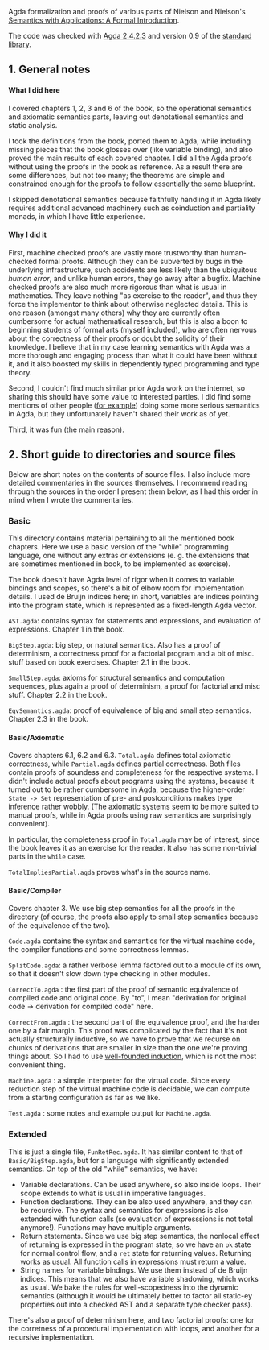 
Agda formalization and proofs of various parts of Nielson and Nielson's [Semantics with Applications: A Formal Introduction](http://www.amazon.com/Semantics-With-Applications-Introduction-Professional/dp/0471929808).

The code was checked with [Agda 2.4.2.3](https://hackage.haskell.org/package/Agda) and version 0.9 of the [standard library](https://github.com/agda/agda-stdlib/releases).

## 1. General notes

#### What I did here

I covered chapters 1, 2, 3 and 6 of the book, so the operational semantics and axiomatic semantics parts, leaving out denotational semantics and static analysis. 

I took the definitions from the book, ported them to Agda, while including missing pieces that the book glosses over (like variable binding), and also proved the main results of each covered chapter. I did all the Agda proofs without using the proofs in the book as reference. As a result there are some differences, but not too many; the theorems are simple and constrained enough for the proofs to follow essentially the same blueprint. 

I skipped denotational semantics because faithfully handling it in Agda likely requires additional advanced machinery such as coinduction and partiality monads, in which I have little experience. 

#### Why I did it

First, machine checked proofs are vastly more trustworthy than human-checked formal proofs. Although they can be subverted by bugs in the underlying infrastructure, such accidents are less likely than the ubiquitous *human error*, and unlike human errors, they go away after a bugfix. Machine checked proofs are also much more rigorous than what is usual in mathematics. They leave nothing "as exercise to the reader", and thus they force the implementor to think about otherwise neglected details. This is one reason (amongst many others) why they are currently often cumbersome for actual mathematical research, but this is also a boon to beginning students of formal arts (myself included), who are often nervous about the correctness of their proofs or doubt the solidity of their knowledge. I believe that in my case learning semantics with Agda was a more thorough and engaging process than what it could have been without it, and it also boosted my skills in dependently typed programming and type theory.

Second, I couldn't find much similar prior Agda work on the internet, so sharing this should have some value to interested parties. I did find some mentions of other people ([for example](https://github.com/liamoc?tab=repositories)) doing some more serious semantics in Agda, but they unfortunately haven't shared their work as of yet. 

Third, it was fun (the main reason). 

## 2. Short guide to directories and source files

Below are short notes on the contents of source files. I also include more detailed commentaries in the sources themselves. I recommend reading through the sources in the order I present them below, as I had this order in mind when I wrote the commentaries.

### Basic

This directory contains material pertaining to all the mentioned book chapters. Here we use a basic version of the "while" programming language, one without any extras or extensions (e. g. the extensions that are sometimes mentioned in book, to be implemented as exercise).

The book doesn't have Agda level of rigor when it comes to variable bindings and scopes, so there's a bit of elbow room for implementation details. I used de Bruijn indices here; in short, variables are indices pointing into the program state, which is represented as a fixed-length Agda vector.

`AST.agda`: contains syntax for statements and expressions, and evaluation of expressions. Chapter 1 in the book. 

`BigStep.agda`: big step, or natural semantics. Also has a proof of determinism, a correctness proof for a factorial program and a bit of misc. stuff based on book exercises. Chapter 2.1 in the book. 

`SmallStep.agda`: axioms for structural semantics and computation sequences, plus again a proof of determinism, a proof for factorial and misc stuff. Chapter 2.2 in the book. 

`EqvSemantics.agda`: proof of equivalence of big and small step semantics. Chapter 2.3 in the book. 

#### Basic/Axiomatic

Covers chapters 6.1, 6.2 and 6.3. `Total.agda` defines total axiomatic correctness, while `Partial.agda` defines partial correctness. Both files contain proofs of soundess and completeness for the respective systems. I didn't include actual proofs about programs using the systems, because it turned out to be rather cumbersome in Agda, because the higher-order `State -> Set` representation of pre- and postconditions makes type inference rather wobbly. (The axiomatic systems seem to be more suited to manual proofs, while in Agda proofs using raw semantics are surprisingly convenient). 

In particular, the completeness proof in `Total.agda` may be of interest, since the book leaves it as an exercise for the reader. It also has some non-trivial parts in the `while` case. 

`TotalImpliesPartial.agda` proves what's in the source name. 

#### Basic/Compiler

Covers chapter 3. We use big step semantics for all the proofs in the directory (of course, the proofs also apply to small step semantics because of the equivalence of the two). 

`Code.agda` contains the syntax and semantics for the virtual machine code, the compiler functions and some correctness lemmas. 

`SplitCode.agda`: a rather verbose lemma factored out to a module of its own, so that it doesn't slow down type checking in other modules.

`CorrectTo.agda` : the first part of the proof of semantic equivalence of compiled code and original code. By "to", I mean "derivation for original code -> derivation for compiled code" here. 

`CorrectFrom.agda` : the second part of the equivalence proof, and the harder one by a fair margin. This proof was complicated by the fact that it's not actually structurally inductive, so we have to prove that we recurse on chunks of derivations that are smaller in size than the one we're proving things about. So I had to use [well-founded induction](https://github.com/agda/agda-stdlib/blob/master/src/Induction/Nat.agda), which is not the most convenient thing. 

`Machine.agda` : a simple interpreter for the virtual code. Since every reduction step of the virtual machine code is decidable, we can compute from a starting configuration as far as we like. 

`Test.agda` : some notes and example output for `Machine.agda`. 

### Extended

This is just a single file, `FunRetRec.agda`. It has similar content to that of `Basic/BigStep.agda`, but for a language with significantly extended semantics. On top of the old "while" semantics, we have:

- Variable declarations. Can be used anywhere, so also inside loops. Their scope extends to what is usual in imperative languages.
- Function declarations. They can be also used anywhere, and they can be recursive. The syntax and semantics for expressions is also extended with function calls (so evaluation of expresssions is not total anymore!). Functions may have multiple arguments. 
- Return statements. Since we use big step semantics, the nonlocal effect of returning is expressed in the program state, so we have an `ok` state for normal control flow, and a `ret` state for returning values. Returning works as usual. All function calls in expressions must return a value. 
- String names for variable bindings. We use them instead of de Bruijn indices. This means that we also have variable shadowing, which works as usual. We bake the rules for well-scopedness into the dynamic semantics (although it would be ultimately better to factor all static-ey properties out into a checked AST and a separate type checker pass). 

There's also a proof of determinism here, and two factorial proofs: one for the corretness of a procedural implementation with loops, and another for a recursive implementation. 
